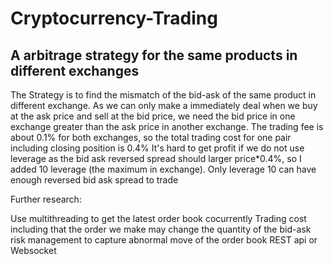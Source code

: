 # Cryptocurrency-Trading
## A arbitrage strategy for the same products in different exchanges
The Strategy is to find the mismatch of the bid-ask of the same product in different exchange. As we can only make a immediately deal when we buy at the ask price and sell at the bid price, we need the bid price in one exchange greater than the ask price in another exchange.
The trading fee is about 0.1% for both exchanges, so the total trading cost for one pair including closing position is 0.4%
It's hard to get profit if we do not use leverage as the bid ask reversed spread should larger price*0.4%, so I added 10 leverage (the maximum in exchange).
Only leverage 10 can have enough reversed bid ask spread to trade

Further research:

Use multithreading to get the latest order book cocurrently
Trading cost including that the order we make may change the quantity of the bid-ask
risk management to capture abnormal move of the order book
REST api or Websocket
